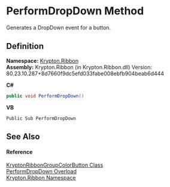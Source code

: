# PerformDropDown Method


Generates a DropDown event for a button.



## Definition
**Namespace:** <a href="1e9bc734-cff9-e9b8-f013-94cdac669794.md">Krypton.Ribbon</a>  
**Assembly:** Krypton.Ribbon (in Krypton.Ribbon.dll) Version: 80.23.10.287+8d7660f9dc5efd033fabe008ebfb904beab6d444

**C#**
``` C#
public void PerformDropDown()
```
**VB**
``` VB
Public Sub PerformDropDown
```



## See Also


#### Reference
<a href="bab30d37-4263-5f5f-f567-4b11a8d08430.md">KryptonRibbonGroupColorButton Class</a>  
<a href="ed04bd4d-364b-197d-439c-150356adc189.md">PerformDropDown Overload</a>  
<a href="1e9bc734-cff9-e9b8-f013-94cdac669794.md">Krypton.Ribbon Namespace</a>  
